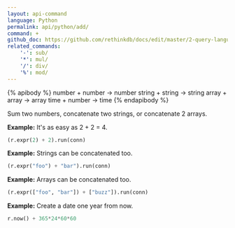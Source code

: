 ```yaml
---
layout: api-command 
language: Python
permalink: api/python/add/
command: +
github_doc: https://github.com/rethinkdb/docs/edit/master/2-query-language/api/python/math-and-logic/add.md
related_commands:
    '-': sub/
    '*': mul/
    '/': div/
    '%': mod/
---
```


{% apibody %}
number + number → number
string + string → string
array + array → array
time + number → time
{% endapibody %}

Sum two numbers, concatenate two strings, or concatenate 2 arrays.

__Example:__ It's as easy as 2 + 2 = 4.

```py
(r.expr(2) + 2).run(conn)
```


__Example:__ Strings can be concatenated too.

```py
(r.expr("foo") + "bar").run(conn)
```


__Example:__ Arrays can be concatenated too.

```py
(r.expr(["foo", "bar"]) + ["buzz"]).run(conn)
```


__Example:__ Create a date one year from now.

```py
r.now() + 365*24*60*60
```

